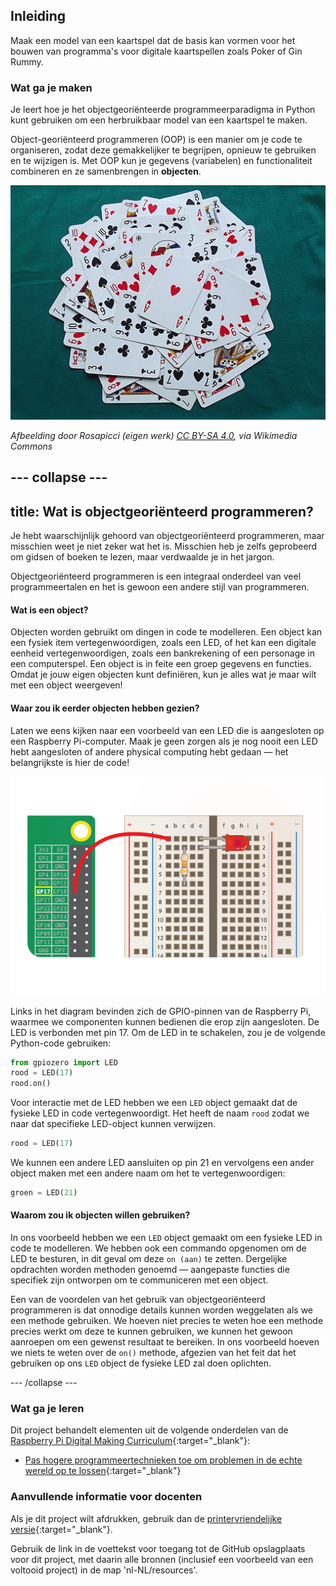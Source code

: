 ## Inleiding

Maak een model van een kaartspel dat de basis kan vormen voor het bouwen van programma's voor digitale kaartspellen zoals Poker of Gin Rummy.

### Wat ga je maken

Je leert hoe je het objectgeoriënteerde programmeerparadigma in Python kunt gebruiken om een herbruikbaar model van een kaartspel te maken.

Object-georiënteerd programmeren (OOP) is een manier om je code te organiseren, zodat deze gemakkelijker te begrijpen, opnieuw te gebruiken en te wijzigen is. Met OOP kun je gegevens (variabelen) en functionaliteit combineren en ze samenbrengen in **objecten**.

![Kaarten](images/cards.jpg)

_Afbeelding door Rosapicci (eigen werk) [CC BY-SA 4.0](https://creativecommons.org/licenses/by-sa/4.0), via Wikimedia Commons_

--- collapse ---
---
title: Wat is objectgeoriënteerd programmeren?
---

Je hebt waarschijnlijk gehoord van objectgeoriënteerd programmeren, maar misschien weet je niet zeker wat het is. Misschien heb je zelfs geprobeerd om gidsen of boeken te lezen, maar verdwaalde je in het jargon.

Objectgeoriënteerd programmeren is een integraal onderdeel van veel programmeertalen en het is gewoon een andere stijl van programmeren.

#### Wat is een object?

Objecten worden gebruikt om dingen in code te modelleren. Een object kan een fysiek item vertegenwoordigen, zoals een LED, of het kan een digitale eenheid vertegenwoordigen, zoals een bankrekening of een personage in een computerspel. Een object is in feite een groep gegevens en functies. Omdat je jouw eigen objecten kunt definiëren, kun je alles wat je maar wilt met een object weergeven!

#### Waar zou ik eerder objecten hebben gezien?

Laten we eens kijken naar een voorbeeld van een LED die is aangesloten op een Raspberry Pi-computer. Maak je geen zorgen als je nog nooit een LED hebt aangesloten of andere physical computing hebt gedaan — het belangrijkste is hier de code!

![led verbonden met pin 17](images/LED-GP17.gif)

Links in het diagram bevinden zich de GPIO-pinnen van de Raspberry Pi, waarmee we componenten kunnen bedienen die erop zijn aangesloten. De LED is verbonden met pin 17. Om de LED in te schakelen, zou je de volgende Python-code gebruiken:

```python
from gpiozero import LED
rood = LED(17)           
rood.on()
```

Voor interactie met de LED hebben we een `LED` object gemaakt dat de fysieke LED in code vertegenwoordigt. Het heeft de naam `rood` zodat we naar dat specifieke LED-object kunnen verwijzen.

```python
rood = LED(17)
```

We kunnen een andere LED aansluiten op pin 21 en vervolgens een ander object maken met een andere naam om het te vertegenwoordigen:

```python
groen = LED(21)
```

#### Waarom zou ik objecten willen gebruiken?

In ons voorbeeld hebben we een `LED` object gemaakt om een fysieke LED in code te modelleren. We hebben ook een commando opgenomen om de LED te besturen, in dit geval om deze `on (aan)` te zetten. Dergelijke opdrachten worden methoden genoemd — aangepaste functies die specifiek zijn ontworpen om te communiceren met een object.

Een van de voordelen van het gebruik van objectgeoriënteerd programmeren is dat onnodige details kunnen worden weggelaten als we een methode gebruiken. We hoeven niet precies te weten hoe een methode precies werkt om deze te kunnen gebruiken, we kunnen het gewoon aanroepen om een gewenst resultaat te bereiken. In ons voorbeeld hoeven we niets te weten over de `on()` methode, afgezien van het feit dat het gebruiken op ons `LED` object de fysieke LED zal doen oplichten.

--- /collapse ---

### Wat ga je leren

Dit project behandelt elementen uit de volgende onderdelen van de [Raspberry Pi Digital Making Curriculum](http://rpf.io/curriculum){:target="_blank"}:

+ [Pas hogere programmeertechnieken toe om problemen in de echte wereld op te lossen](https://curriculum.raspberrypi.org/programming/maker/){:target="_blank"}

### Aanvullende informatie voor docenten

Als je dit project wilt afdrukken, gebruik dan de [printervriendelijke versie](https://projects.raspberrypi.org/nl-NL/projects/deck-of-cards/print){:target="_blank"}.

Gebruik de link in de voettekst voor toegang tot de GitHub opslagplaats voor dit project, met daarin alle bronnen (inclusief een voorbeeld van een voltooid project) in de map 'nl-NL/resources'.
